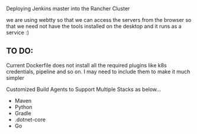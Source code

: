 Deploying Jenkins master into the Rancher Cluster


we are using webtty so that we can access the servers from the browser so that we need not have the tools installed on the desktop and it runs as a service :)


TO DO:
-----

Current Dockerfile does not install all the required plugins like k8s credentials, pipeline and so on. I may need to include them to make it much simpler

Customized Build Agents to Support Multiple Stacks as below...

- Maven
- Python
- Gradle
- .dotnet-core
- Go
